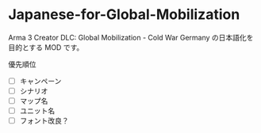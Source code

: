# Japanese-for-Global-Mobilization

Arma 3 Creator DLC: Global Mobilization - Cold War Germany の日本語化を目的とする MOD です。

優先順位
- [ ] キャンペーン
- [ ] シナリオ
- [ ] マップ名
- [ ] ユニット名
- [ ] フォント改良？
